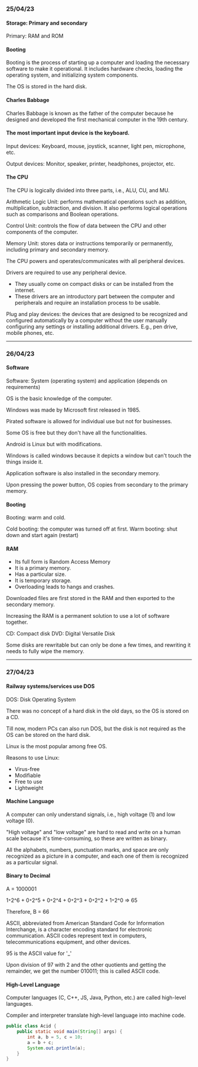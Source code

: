 ### 25/04/23

#### Storage: Primary and secondary

Primary: RAM and ROM

#### Booting

Booting is the process of starting up a computer and loading the necessary software to make it operational. It includes hardware checks, loading the operating system, and initializing system components.

The OS is stored in the hard disk.

#### Charles Babbage

Charles Babbage is known as the father of the computer because he designed and developed the first mechanical computer in the 19th century.

#### The most important input device is the keyboard.

Input devices: Keyboard, mouse, joystick, scanner, light pen, microphone, etc.

Output devices: Monitor, speaker, printer, headphones, projector, etc.

#### The CPU

The CPU is logically divided into three parts, i.e., ALU, CU, and MU.

Arithmetic Logic Unit: performs mathematical operations such as addition, multiplication, subtraction, and division. It also performs logical operations such as comparisons and Boolean operations.

Control Unit: controls the flow of data between the CPU and other components of the computer.

Memory Unit: stores data or instructions temporarily or permanently, including primary and secondary memory.

The CPU powers and operates/communicates with all peripheral devices.

Drivers are required to use any peripheral device.
- They usually come on compact disks or can be installed from the internet.
- These drivers are an introductory part between the computer and peripherals and require an installation process to be usable.

Plug and play devices: the devices that are designed to be recognized and configured automatically by a computer without the user manually configuring any settings or installing additional drivers. E.g., pen drive, mobile phones, etc.

---

### 26/04/23

#### Software

Software: System (operating system) and application (depends on requirements)

OS is the basic knowledge of the computer.

Windows was made by Microsoft first released in 1985.

Pirated software is allowed for individual use but not for businesses.

Some OS is free but they don't have all the functionalities.

Android is Linux but with modifications.

Windows is called windows because it depicts a window but can't touch the things inside it.

Application software is also installed in the secondary memory.

Upon pressing the power button, OS copies from secondary to the primary memory.

#### Booting

Booting: warm and cold.

Cold booting: the computer was turned off at first.
Warm booting: shut down and start again (restart)

#### RAM

- Its full form is Random Access Memory
- It is a primary memory.
- Has a particular size.
- It is temporary storage.
- Overloading leads to hangs and crashes.

Downloaded files are first stored in the RAM and then exported to the secondary memory.

Increasing the RAM is a permanent solution to use a lot of software together.

CD: Compact disk
DVD: Digital Versatile Disk

Some disks are rewritable but can only be done a few times, and rewriting it needs to fully wipe the memory.

---

### 27/04/23

#### Railway systems/services use DOS

DOS: Disk Operating System

There was no concept of a hard disk in the old days, so the OS is stored on a CD.

Till now, modern PCs can also run DOS, but the disk is not required as the OS can be stored on the hard disk.

Linux is the most popular among free OS.

Reasons to use Linux:
- Virus-free
- Modifiable
- Free to use
- Lightweight

#### Machine Language

A computer can only understand signals, i.e., high voltage (1) and low voltage (0).

"High voltage" and "low voltage" are hard to read and write on a human scale because it's time-consuming, so these are written as binary.

All the alphabets, numbers, punctuation marks, and space are only recognized as a picture in a computer, and each one of them is recognized as a particular signal.

#### Binary to Decimal

A = 1000001

1`*`2^6 + 0`*`2^5 + 0`*`2^4 + 0`*`2^3 + 0`*`2^2 + 1`*`2^0
=> 65

Therefore, B = 66

ASCII, abbreviated from American Standard Code for Information Interchange, is a character encoding standard for electronic communication. ASCII codes represent text in computers, telecommunications equipment, and other devices.

95 is the ASCII value for '_'

Upon division of 97 with 2 and the other quotients and getting the remainder, we get the number 010011; this is called ASCII code.

#### High-Level Language

Computer languages (C, C++, JS, Java, Python, etc.) are called high-level languages.

Compiler and interpreter translate high-level language into machine code.

```java
public class Acid {
    public static void main(String[] args) {
        int a, b = 5, c = 10;
        a = b + c;
        System.out.println(a);
    }
}
